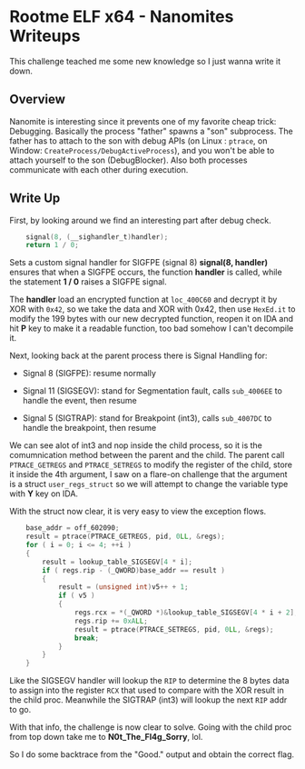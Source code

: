 # Rootme ELF x64 - Nanomites Writeups


This challenge teached me some new knowledge so I just wanna write it down.

<!--more-->
## Overview
Nanomite is interesting since it prevents one of my favorite cheap trick: Debugging. Basically the process "father" spawns a "son" subprocess. The father has to attach to the son with debug APIs (on Linux : `ptrace`, on Window: `CreateProcess/DebugActiveProcess`), and you won't be able to attach yourself to the son (DebugBlocker). Also both processes communicate with each other during execution.

## Write Up
First, by looking around we find an interesting part after debug check.

```C
    signal(8, (__sighandler_t)handler);
    return 1 / 0;
```

Sets a custom signal handler for SIGFPE (signal 8)
**signal(8, handler)** ensures that when a SIGFPE occurs, the function **handler** is called, while the statement **1 / 0** raises a SIGFPE signal.

The **handler** load an encrypted function at `loc_400C60` and decrypt it by XOR with `0x42`, so we take the data and XOR with 0x42, then use `HexEd.it` to modify the 199 bytes with our new decrypted function, reopen it on IDA and hit **P** key to make it a readable function, too bad somehow I can't decompile it.

Next, looking back at the parent process there is Signal Handling for:

* Signal 8 (SIGFPE): resume normally

* Signal 11 (SIGSEGV): stand for Segmentation fault, calls `sub_4006EE` to handle the event, then resume

* Signal 5 (SIGTRAP): stand for Breakpoint (int3), calls `sub_4007DC` to handle the breakpoint, then resume

We can see alot of int3 and nop inside the child process, so it is the comumnication method between the parent and the child. The parent call `PTRACE_GETREGS` and `PTRACE_SETREGS` to modify the register of the child, store it inside the 4th argument, I saw on a flare-on challenge that the argument is a struct `user_regs_struct` so we will attempt to change the variable type with **Y** key on IDA.

With the struct now clear, it is very easy to view the exception flows.

```C
    base_addr = off_602090;
    result = ptrace(PTRACE_GETREGS, pid, 0LL, &regs);
    for ( i = 0; i <= 4; ++i )
    {
        result = lookup_table_SIGSEGV[4 * i];
        if ( regs.rip - (_QWORD)base_addr == result )
        {
            result = (unsigned int)v5++ + 1;
            if ( v5 )
            {
                regs.rcx = *(_QWORD *)&lookup_table_SIGSEGV[4 * i + 2];
                regs.rip += 0xALL;
                result = ptrace(PTRACE_SETREGS, pid, 0LL, &regs);
                break;
            }
        }
    }
```

Like the SIGSEGV handler will lookup the `RIP` to determine the 8 bytes data to assign into the register `RCX` that used to compare with the XOR result in the child proc. Meanwhile the SIGTRAP (int3) will lookup the next `RIP` addr to go. 

With that info, the challenge is now clear to solve. Going with the child proc from top down take me to **N0t_The_Fl4g_Sorry**, lol.

So I do some backtrace from the "Good." output and obtain the correct flag.

<!-- **doyoulikenanomite?** -->

